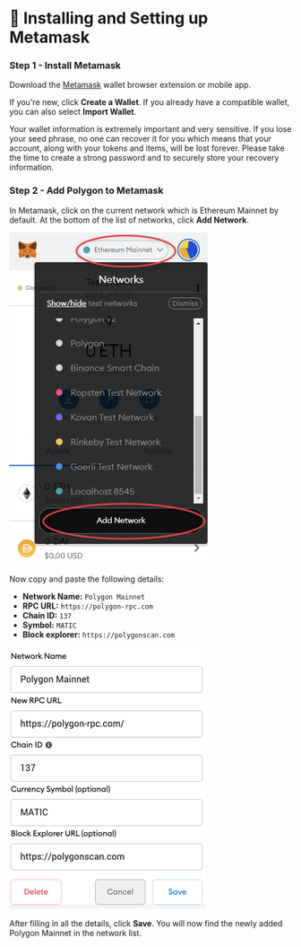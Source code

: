# 🦊 Installing and Setting up Metamask

### Step 1 - Install Metamask

Download the [Metamask](https://metamask.io/) wallet browser extension or mobile app.

If you're new, click **Create a Wallet**. If you already have a compatible wallet, you can also select **Import Wallet**.

Your wallet information is extremely important and very sensitive. If you lose your seed phrase, no one can recover it for you which means that your account, along with your tokens and items, will be lost forever. Please take the time to create a strong password and to securely store your recovery information.

### Step 2 - Add Polygon to Metamask

In Metamask, click on the current network which is Ethereum Mainnet by default. At the bottom of the list of networks, click **Add Network**.

![](<../.gitbook/assets/image (5) (1).png>)

Now copy and paste the following details:

* **Network Name:** `Polygon Mainnet`
* **RPC URL:** `https://polygon-rpc.com`
* **Chain ID:** `137`
* **Symbol:** `MATIC`
* **Block explorer:** `https://polygonscan.com`

![](<../.gitbook/assets/image (4) (1).png>)

After filling in all the details, click **Save**. You will now find the newly added Polygon Mainnet in the network list.
